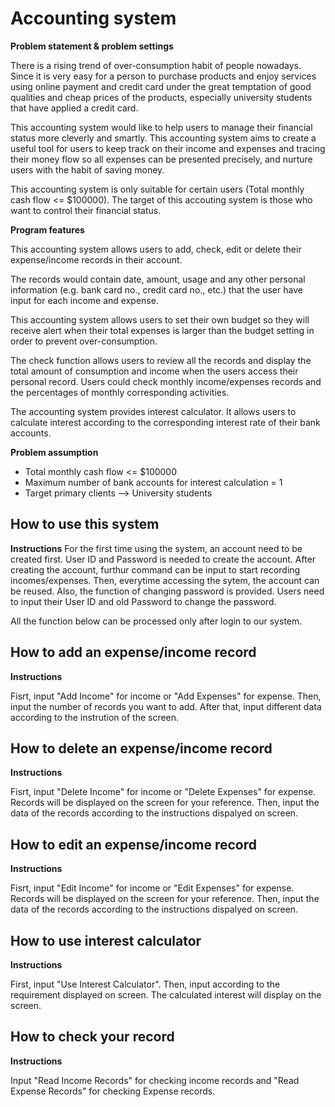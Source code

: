 # Accounting system

**Problem statement & problem settings**

There is a rising trend of over-consumption habit of people nowadays. Since it is very easy for a person to purchase products and enjoy services using online payment and credit card under the great temptation of good qualities and cheap prices of the products, especially  university students that have applied a credit card. 

This accounting system would like to help users to manage their financial status more cleverly and smartly.
This accounting system aims to create a useful tool for users to keep track on their income and expenses and tracing their money flow so all expenses can be presented precisely, and nurture users with the habit of saving money.

This accounting system is only suitable for certain users (Total monthly cash flow <= $100000).
The target of this accouting system is those who want to control their financial status.

**Program features**

This accounting system allows users to add, check, edit or delete their expense/income records in their account. 

The records would contain date, amount, usage and any other personal information (e.g. bank card no., credit card no., etc.) that the user have input for each income and expense.

This accounting system allows users to set their own budget so they will receive alert when their total expenses is larger than the budget setting in order to prevent over-consumption.

The check function allows users to review all the records and display the total amount of consumption and income when the users access their personal record. 
Users could check monthly income/expenses records and the percentages of monthly corresponding activities.

The accounting system provides interest calculator. 
It allows users to calculate interest according to the corresponding interest rate of their bank accounts.

**Problem assumption**

- Total monthly cash flow <= $100000
- Maximum number of bank accounts for interest calculation = 1
- Target primary clients --> University students

## How to use this system

**Instructions**
For the first time using the system, an account need to be created first. User ID and Password is needed to create the account. After creating the account, furthur command can be input to start recording incomes/expenses.
Then, everytime accessing the sytem, the account can be reused.
Also, the function of changing password is provided. Users need to input their User ID and old Password to change the password.

All the function below can be processed only after login to our system.

## How to add an expense/income record

**Instructions**

Fisrt, input "Add Income" for income or "Add Expenses" for expense.
Then, input the number of records you want to add.
After that, input different data according to the instrution of the screen. 

## How to delete an expense/income record

**Instructions**

Fisrt, input "Delete Income" for income or "Delete Expenses" for expense.
Records will be displayed on the screen for your reference.
Then, input the data of the records according to the instructions dispalyed on screen.

## How to edit an expense/income record

**Instructions**

Fisrt, input "Edit Income" for income or "Edit Expenses" for expense.
Records will be displayed on the screen for your reference.
Then, input the data of the records according to the instructions dispalyed on screen.

## How to use interest calculator

**Instructions**

First, input "Use Interest Calculator".
Then, input according to the requirement displayed on screen.
The calculated interest will display on the screen.

## How to check your record
**Instructions**

Input "Read Income Records" for checking income records and "Read Expense Records" for checking Expense records.
